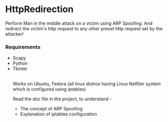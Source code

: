 # HttpRedirection
Perform Man in the middle attack on a victim using ARP Spoofing. And redirect the victim's http request to any other preset http request set by the attacker!

<h3>Requirements</h3>
  <ul><li>Scapy<br>
  <li>Python<br>
  <li>Tkinter<br><br>
  
Works on Ubuntu, Fedora (all linux distros having Linux Netfiler system which is configured using iptables)<br>

Read the doc file in the project, to understand -
<ul>
<li>The concept of ARP Spoofing
<li>Explanation of iptables configuration
</ul>
